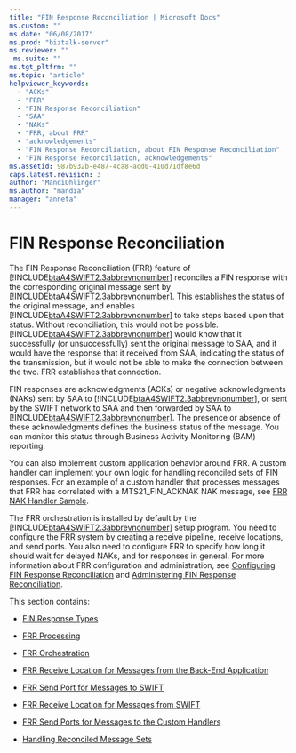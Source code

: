 ```yaml
---
title: "FIN Response Reconciliation | Microsoft Docs"
ms.custom: ""
ms.date: "06/08/2017"
ms.prod: "biztalk-server"
ms.reviewer: ""
 ms.suite: ""
ms.tgt_pltfrm: ""
ms.topic: "article"
helpviewer_keywords: 
  - "ACKs"
  - "FRR"
  - "FIN Response Reconciliation"
  - "SAA"
  - "NAKs"
  - "FRR, about FRR"
  - "acknowledgements"
  - "FIN Response Reconciliation, about FIN Response Reconciliation"
  - "FIN Response Reconciliation, acknowledgements"
ms.assetid: 987b932b-e487-4ca8-acd0-410d71df8e6d
caps.latest.revision: 3
author: "MandiOhlinger"
ms.author: "mandia"
manager: "anneta"
---
```

# FIN Response Reconciliation
The FIN Response Reconciliation (FRR) feature of [!INCLUDE[btaA4SWIFT2.3abbrevnonumber](../../includes/btaa4swift2-3abbrevnonumber-md.md)] reconciles a FIN response with the corresponding original message sent by [!INCLUDE[btaA4SWIFT2.3abbrevnonumber](../../includes/btaa4swift2-3abbrevnonumber-md.md)]. This establishes the status of the original message, and enables [!INCLUDE[btaA4SWIFT2.3abbrevnonumber](../../includes/btaa4swift2-3abbrevnonumber-md.md)] to take steps based upon that status. Without reconciliation, this would not be possible. [!INCLUDE[btaA4SWIFT2.3abbrevnonumber](../../includes/btaa4swift2-3abbrevnonumber-md.md)] would know that it successfully (or unsuccessfully) sent the original message to SAA, and it would have the response that it received from SAA, indicating the status of the transmission, but it would not be able to make the connection between the two. FRR establishes that connection.  
  
 FIN responses are acknowledgments (ACKs) or negative acknowledgments (NAKs) sent by SAA to [!INCLUDE[btaA4SWIFT2.3abbrevnonumber](../../includes/btaa4swift2-3abbrevnonumber-md.md)], or sent by the SWIFT network to SAA and then forwarded by SAA to [!INCLUDE[btaA4SWIFT2.3abbrevnonumber](../../includes/btaa4swift2-3abbrevnonumber-md.md)]. The presence or absence of these acknowledgments defines the business status of the message. You can monitor this status through Business Activity Monitoring (BAM) reporting.  
  
 You can also implement custom application behavior around FRR. A custom handler can implement your own logic for handling reconciled sets of FIN responses. For an example of a custom handler that processes messages that FRR has correlated with a MTS21_FIN_ACKNAK NAK message, see [FRR NAK Handler Sample](../../adapters-and-accelerators/accelerator-swift/frr-nak-handler-sample.md).  
  
 The FRR orchestration is installed by default by the [!INCLUDE[btaA4SWIFT2.3abbrevnonumber](../../includes/btaa4swift2-3abbrevnonumber-md.md)] setup program. You need to configure the FRR system by creating a receive pipeline, receive locations, and send ports. You also need to configure FRR to specify how long it should wait for delayed NAKs, and for responses in general. For more information about FRR configuration and administration, see [Configuring FIN Response Reconciliation](../../adapters-and-accelerators/accelerator-swift/configuring-fin-response-reconciliation.md) and [Administering FIN Response Reconciliation](../../adapters-and-accelerators/accelerator-swift/administering-fin-response-reconciliation.md).  
  
 This section contains:  
  
-   [FIN Response Types](../../adapters-and-accelerators/accelerator-swift/fin-response-types.md)  
  
-   [FRR Processing](../../adapters-and-accelerators/accelerator-swift/frr-processing.md)  
  
-   [FRR Orchestration](../../adapters-and-accelerators/accelerator-swift/frr-orchestration.md)  
  
-   [FRR Receive Location for Messages from the Back-End Application](../../adapters-and-accelerators/accelerator-swift/frr-receive-location-for-messages-from-the-back-end-application.md)  
  
-   [FRR Send Port for Messages to SWIFT](../../adapters-and-accelerators/accelerator-swift/frr-send-port-for-messages-to-swift.md)  
  
-   [FRR Receive Location for Messages from SWIFT](../../adapters-and-accelerators/accelerator-swift/frr-receive-location-for-messages-from-swift.md)  
  
-   [FRR Send Ports for Messages to the Custom Handlers](../../adapters-and-accelerators/accelerator-swift/frr-send-ports-for-messages-to-the-custom-handlers.md)  
  
-   [Handling Reconciled Message Sets](../../adapters-and-accelerators/accelerator-swift/handling-reconciled-message-sets.md)